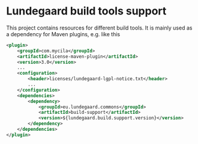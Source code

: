 # Lundegaard build tools support

This project contains resources for different build tools. It is mainly used as a dependency for Maven plugins, e.g. like this

```xml
<plugin>
    <groupId>com.mycila</groupId>
    <artifactId>license-maven-plugin</artifactId>
    <version>3.0</version>
    ...
    <configuration>
        <header>licenses/lundegaard-lgpl-notice.txt</header>
        ...
    </configuration>
    <dependencies>
        <dependency>
            <groupId>eu.lundegaard.commons</groupId>
            <artifactId>build-support</artifactId>
            <version>${lundegaard.build.support.version}</version>
        </dependency>
    </dependencies>
</plugin>
```
